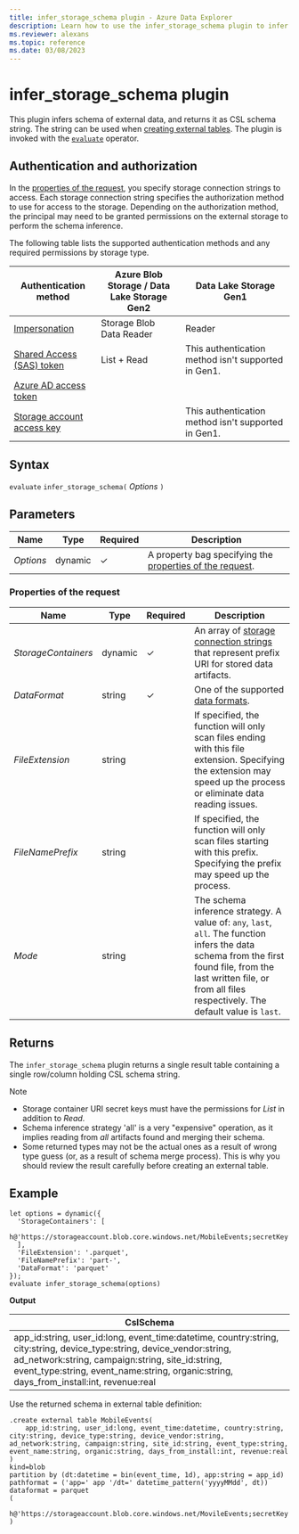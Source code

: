 ```yaml
---
title: infer_storage_schema plugin - Azure Data Explorer
description: Learn how to use the infer_storage_schema plugin to infer the schema of external data. 
ms.reviewer: alexans
ms.topic: reference
ms.date: 03/08/2023
---
```

# infer_storage_schema plugin

This plugin infers schema of external data, and returns it as CSL schema string. The string can be used when [creating external tables](../management/external-tables-azurestorage-azuredatalake.md#create-or-alter-external-table). The plugin is invoked with the [`evaluate`](evaluateoperator.md) operator.

## Authentication and authorization

In the [properties of the request](#properties-of-the-request), you specify storage connection strings to access. Each storage connection string specifies the authorization method to use for access to the storage. Depending on the authorization method, the principal may need to be granted permissions on the external storage to perform the schema inference.

The following table lists the supported authentication methods and any required permissions by storage type.

|Authentication method|Azure Blob Storage / Data Lake Storage Gen2|Data Lake Storage Gen1|
|--|--|--|
|[Impersonation](../api/connection-strings/storage-authentication-methods.md#impersonation)|Storage Blob Data Reader|Reader|
|[Shared Access (SAS) token](../api/connection-strings/storage-authentication-methods.md#shared-access-sas-token)|List + Read|This authentication method isn't supported in Gen1.|
|[Azure AD access token](../api/connection-strings/storage-authentication-methods.md#azure-ad-access-token)||
|[Storage account access key](../api/connection-strings/storage-authentication-methods.md#storage-account-access-key)||This authentication method isn't supported in Gen1.|

## Syntax

`evaluate` `infer_storage_schema(` *Options* `)`

## Parameters

| Name | Type | Required | Description |
|--|--|--|--|
| *Options* | dynamic | &check; |A property bag specifying the [properties of the request](#properties-of-the-request).|

### Properties of the request

| Name | Type | Required | Description |
|--|--|--|--|
|*StorageContainers*| dynamic |&check;|An array of [storage connection strings](../api/connection-strings/storage-connection-strings.md) that represent prefix URI for stored data artifacts.|
|*DataFormat*|string|&check;|One of the supported [data formats](../../ingestion-supported-formats.md).|
|*FileExtension*|string||If specified, the function will only scan files ending with this file extension. Specifying the extension may speed up the process or eliminate data reading issues.|
|*FileNamePrefix*|string||If specified, the function will only scan files starting with this prefix. Specifying the prefix may speed up the process.|
|*Mode*|string||The schema inference strategy. A value of: `any`, `last`, `all`. The function infers the data schema from the first found file, from the last written file, or from all files respectively. The default value is `last`.|

## Returns

The `infer_storage_schema` plugin returns a single result table containing a single row/column holding CSL schema string.

> [!NOTE]
>
> * Storage container URI secret keys must have the permissions for *List* in addition to *Read*.
> * Schema inference strategy 'all' is a very "expensive" operation, as it implies reading from *all* artifacts found and merging their schema.
> * Some returned types may not be the actual ones as a result of wrong type guess (or, as a result of schema merge process). This is why you should review the result carefully before creating an external table.

## Example

```kusto
let options = dynamic({
  'StorageContainers': [
    h@'https://storageaccount.blob.core.windows.net/MobileEvents;secretKey'
  ],
  'FileExtension': '.parquet',
  'FileNamePrefix': 'part-',
  'DataFormat': 'parquet'
});
evaluate infer_storage_schema(options)
```

**Output**

|CslSchema|
|---|
|app_id:string, user_id:long, event_time:datetime, country:string, city:string, device_type:string, device_vendor:string, ad_network:string, campaign:string, site_id:string, event_type:string, event_name:string, organic:string, days_from_install:int, revenue:real|

Use the returned schema in external table definition:

```kusto
.create external table MobileEvents(
    app_id:string, user_id:long, event_time:datetime, country:string, city:string, device_type:string, device_vendor:string, ad_network:string, campaign:string, site_id:string, event_type:string, event_name:string, organic:string, days_from_install:int, revenue:real
)
kind=blob
partition by (dt:datetime = bin(event_time, 1d), app:string = app_id)
pathformat = ('app=' app '/dt=' datetime_pattern('yyyyMMdd', dt))
dataformat = parquet
(
    h@'https://storageaccount.blob.core.windows.net/MovileEvents;secretKey'
)
```
